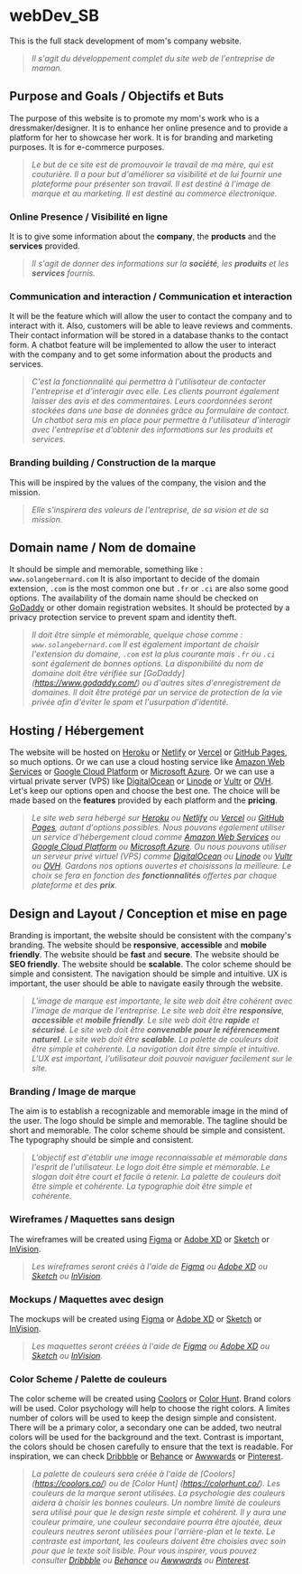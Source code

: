 # webDev_SB

This is the full stack development of mom's company website.

> *Il s'agit du développement complet du site web de l'entreprise de maman.*

## Purpose and Goals / Objectifs et Buts

The purpose of this website is to promote my mom's work who is a dressmaker/designer.
It is to enhance her online presence and to provide a platform for her to showcase her work.
It is for branding and marketing purposes.
It is for e-commerce purposes.

> *Le but de ce site est de promouvoir le travail de ma mère, qui est couturière.
Il a pour but d'améliorer sa visibilité et de lui fournir une plateforme pour présenter son travail.
Il est destiné à l'image de marque et au marketing.
Il est destiné au commerce électronique.*

### Online Presence / Visibilité en ligne

It is to give some information about the **company**, the **products** and the **services** provided.

> *Il s'agit de donner des informations sur la **société**, les **produits** et les **services** fournis.*

### Communication and interaction / Communication et interaction

It will be the feature which will allow the user to contact the company and to interact with it.
Also, customers will be able to leave reviews and comments. Their contact information will be stored in a database thanks to the contact form.
A chatbot feature will be implemented to allow the user to interact with the company and to get some information about the products and services.

> *C'est la fonctionnalité qui permettra à l'utilisateur de contacter l'entreprise et d'interagir avec elle.
Les clients pourront également laisser des avis et des commentaires. Leurs coordonnées seront stockées dans une base de données grâce au formulaire de contact.
Un chatbot sera mis en place pour permettre à l'utilisateur d'interagir avec l'entreprise et d'obtenir des informations sur les produits et services.*

### Branding building / Construction de la marque

This will be inspired by the values of the company, the vision and the mission.

> *Elle s'inspirera des valeurs de l'entreprise, de sa vision et de sa mission.*

## Domain name / Nom de domaine

It should be simple and memorable, something like : `www.solangebernard.com`
It is also important to decide of the domain extension, `.com` is the most common one but `.fr` or `.ci` are also some good options.
The availability of the domain name should be checked on [GoDaddy](https://www.godaddy.com/) or other domain registration websites.
It should be protected by a privacy protection service to prevent spam and identity theft.

> *Il doit être simple et mémorable, quelque chose comme : `www.solangebernard.com`
Il est également important de choisir l'extension du domaine, `.com` est la plus courante mais `.fr` ou `.ci` sont également de bonnes options.
La disponibilité du nom de domaine doit être vérifiée sur [GoDaddy] (https://www.godaddy.com/) ou d'autres sites d'enregistrement de domaines.
Il doit être protégé par un service de protection de la vie privée afin d'éviter le spam et l'usurpation d'identité.*

## Hosting / Hébergement

The website will be hosted on [Heroku](https://www.heroku.com/) or [Netlify](https://www.netlify.com/) or [Vercel](https://vercel.com/) or [GitHub Pages](https://pages.github.com/), so much options.
Or we can use a cloud hosting service like [Amazon Web Services](https://aws.amazon.com/) or [Google Cloud Platform](https://cloud.google.com/) or [Microsoft Azure](https://azure.microsoft.com/).
Or we can use a virtual private server (VPS) like [DigitalOcean](https://www.digitalocean.com/) or [Linode](https://www.linode.com/) or [Vultr](https://www.vultr.com/) or [OVH](https://www.ovh.com/).
Let's keep our options open and choose the best one.
The choice will be made based on the **features** provided by each platform and the **pricing**.

> *Le site web sera hébergé sur [Heroku](https://www.heroku.com/) ou [Netlify](https://www.netlify.com/) ou [Vercel](https://vercel.com/) ou [GitHub Pages](https://pages.github.com/), autant d'options possibles.
Nous pouvons également utiliser un service d'hébergement cloud comme [Amazon Web Services](https://aws.amazon.com/) ou [Google Cloud Platform](https://cloud.google.com/) ou [Microsoft Azure](https://azure.microsoft.com/).
Ou nous pouvons utiliser un serveur privé virtuel (VPS) comme [DigitalOcean](https://www.digitalocean.com/) ou [Linode](https://www.linode.com/) ou [Vultr](https://www.vultr.com/) ou [OVH](https://www.ovh.com/).
Gardons nos options ouvertes et choisissons la meilleure.
Le choix se fera en fonction des **fonctionnalités** offertes par chaque plateforme et des **prix**.*

## Design and Layout / Conception et mise en page

Branding is important, the website should be consistent with the company's branding.
The website should be **responsive**, **accessible** and **mobile friendly**.
The website should be **fast** and **secure**.
The website should be **SEO friendly**.
The website should be **scalable**.
The color scheme should be simple and consistent.
The navigation should be simple and intuitive.
UX is important, the user should be able to navigate easily through the website.

> *L'image de marque est importante, le site web doit être cohérent avec l'image de marque de l'entreprise.
Le site web doit être **responsive**, **accessible** et **mobile friendly**.
Le site web doit être **rapide** et **sécurisé**.
Le site web doit être **convenable pour le référencement naturel**.
Le site web doit être **scalable**.
La palette de couleurs doit être simple et cohérente.
La navigation doit être simple et intuitive.
L'UX est important, l'utilisateur doit pouvoir naviguer facilement sur le site.*

### Branding / Image de marque

The aim is to establish a recognizable and memorable image in the mind of the user.
The logo should be simple and memorable.
The tagline should be short and memorable.
The color scheme should be simple and consistent.
The typography should be simple and consistent.

> *L'objectif est d'établir une image reconnaissable et mémorable dans l'esprit de l'utilisateur.
Le logo doit être simple et mémorable.
Le slogan doit être court et facile à retenir.
La palette de couleurs doit être simple et cohérente.
La typographie doit être simple et cohérente.*

### Wireframes / Maquettes sans design

The wireframes will be created using [Figma](https://www.figma.com/) or [Adobe XD](https://www.adobe.com/products/xd.html) or [Sketch](https://www.sketch.com/) or [InVision](https://www.invisionapp.com/).

> *Les wireframes seront créés à l'aide de [Figma](https://www.figma.com/) ou [Adobe XD](https://www.adobe.com/products/xd.html) ou [Sketch](https://www.sketch.com/) ou [InVision](https://www.invisionapp.com/).*

### Mockups / Maquettes avec design

The mockups will be created using [Figma](https://www.figma.com/) or [Adobe XD](https://www.adobe.com/products/xd.html) or [Sketch](https://www.sketch.com/) or [InVision](https://www.invisionapp.com/).

> *Les maquettes seront créées à l'aide de [Figma](https://www.figma.com/) ou [Adobe XD](https://www.adobe.com/products/xd.html) ou [Sketch](https://www.sketch.com/) ou [InVision](https://www.invisionapp.com/).*

### Color Scheme / Palette de couleurs

The color scheme will be created using [Coolors](https://coolors.co/) or [Color Hunt](https://colorhunt.co/).
Brand colors will be used.
Color psychology will help to choose the right colors.
A limites number of colors will be used to keep the design simple and consistent.
There will be a primary color, a secondary one can be added, two neutral colors will be used for the background and the text.
Contrast is important, the colors should be chosen carefully to ensure that the text is readable.
For inspiration, we can check [Dribbble](https://dribbble.com/) or [Behance](https://www.behance.net/) or [Awwwards](https://www.awwwards.com/) or [Pinterest](https://www.pinterest.com/).

> *La palette de couleurs sera créée à l'aide de [Coolors] (https://coolors.co/) ou de [Color Hunt] (https://colorhunt.co/).
Les couleurs de la marque seront utilisées.
La psychologie des couleurs aidera à choisir les bonnes couleurs.
Un nombre limité de couleurs sera utilisé pour que le design reste simple et cohérent.
Il y aura une couleur primaire, une couleur secondaire pourra être ajoutée, deux couleurs neutres seront utilisées pour l'arrière-plan et le texte.
Le contraste est important, les couleurs doivent être choisies avec soin pour que le texte soit lisible.
Pour vous inspirer, vous pouvez consulter [Dribbble](https://dribbble.com/) ou [Behance](https://www.behance.net/) ou [Awwwards](https://www.awwwards.com/) ou [Pinterest](https://www.pinterest.com/).*

<!--- TO DO : --->